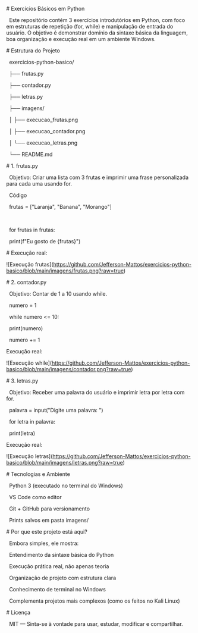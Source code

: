 \# Exercícios Básicos em Python



 	Este repositório contém 3 exercícios introdutórios em Python, com foco em estruturas de repetição (for, while) e manipulação de entrada do 	usuário. O objetivo é demonstrar domínio da sintaxe básica da linguagem, boa organização e execução real em um ambiente Windows.



\# Estrutura do Projeto



 	exercicios-python-basico/

 		├── frutas.py

 		├── contador.py

 		├── letras.py

 		├── imagens/

 		│ ├── execucao\_frutas.png

 		│ ├── execucao\_contador.png

 		│ └── execucao\_letras.png

 		└── README.md





\#  1. frutas.py

 	Objetivo: Criar uma lista com 3 frutas e imprimir uma frase personalizada para cada uma usando for.

 	Código



 	frutas = \["Laranja", "Banana", "Morango"]

 

 	for frutas in frutas:

    		print(f"Eu gosto de {frutas}")





\# Execução real:



!\[Execução frutas](https://github.com/Jefferson-Mattos/exercicios-python-basico/blob/main/imagens/frutas.png?raw=true)



\# 2. contador.py

 	Objetivo: Contar de 1 a 10 usando while.



 	numero = 1

 	while numero <= 10:

   		 print(numero)

    		numero += 1



Execução real:



!\[Execução while](https://github.com/Jefferson-Mattos/exercicios-python-basico/blob/main/imagens/contador.png?raw=true)



\# 3. letras.py

 	Objetivo: Receber uma palavra do usuário e imprimir letra por letra com for.



 	palavra = input("Digite uma palavra: ")

 	for letra in palavra:

    		print(letra)



Execução real:



!\[Execução letras](https://github.com/Jefferson-Mattos/exercicios-python-basico/blob/main/imagens/letras.png?raw=true)



\# Tecnologias e Ambiente

 	Python 3 (executado no terminal do Windows)

 	VS Code como editor

 	Git + GitHub para versionamento

 	Prints salvos em pasta imagens/



\# Por que este projeto está aqui?

 	Embora simples, ele mostra:

 	Entendimento da sintaxe básica do Python

 	Execução prática real, não apenas teoria

 	Organização de projeto com estrutura clara

 	Conhecimento de terminal no Windows

 	Complementa projetos mais complexos (como os feitos no Kali Linux)



\#  Licença

 	MIT — Sinta-se à vontade para usar, estudar, modificar e compartilhar.

